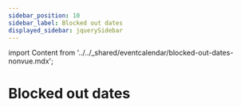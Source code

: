 ```yaml
---
sidebar_position: 10
sidebar_label: Blocked out dates
displayed_sidebar: jquerySidebar
---
```


import Content from '../../_shared/eventcalendar/blocked-out-dates-nonvue.mdx';

# Blocked out dates

<Content />